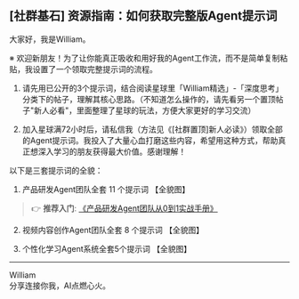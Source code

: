 ## [社群基石] 资源指南：如何获取完整版Agent提示词

大家好，我是William。

※ 欢迎新朋友！为了让你能真正吸收和用好我的Agent工作流，而不是简单复制粘贴，我设置了一个领取完整提示词的流程。

1. 请先用已公开的3个提示词，结合阅读星球里「William精选」-「深度思考」分类下的帖子，理解其核心思路。（不知道怎么操作的，请先看另一个置顶帖子"新人必看"，里面整理了星球的玩法，方便大家更好的学习交流）

2. 加入星球满72小时后，请私信我（方法见《[社群置顶]新人必读》）领取全部的Agent提示词。我投入了大量心血打磨这些内容，希望用这种方式，帮助真正想深入学习的朋友获得最大价值。感谢理解！

以下是三套提示词的全貌：

1. 产品研发Agent团队全套 11 个提示词
【全貌图】
> 👉 **推荐入门**: [《产品研发Agent团队从0到1实战手册》](https://t.zsxq.com/oJNEr)

2. 视频内容创作Agent团队全套 8 个提示词
【全貌图】

3. 个性化学习Agent系统全套5个提示词
【全貌图】

---
William \
分享连接你我，AI点燃心火。